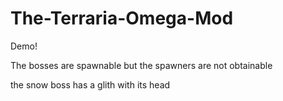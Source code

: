 # The-Terraria-Omega-Mod
Demo!

The bosses are spawnable but the spawners are not obtainable

the snow boss has a glith with its head
